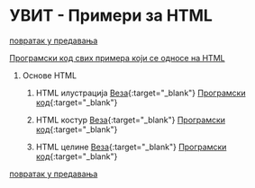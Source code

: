 # УВИТ - Примери за HTML

 [повратак у предавања](../README.md)

[Програмски код свих примера који се односе на HTML](https://github.com/MatfUVIT/UVIT/tree/master/predavanja/primeri-html)

1. Основе HTML

    1. HTML илустрација [Веза](/pog03-01-html-osnove/zad03-01-01-ilustracija/index.html){:target="_blank"}  [Програмски код](https://github.com/MatfUVIT/UVIT/blob/master/predavanja/primeri-html/pog03-01-html-osnove/zad03-01-01-ilustracija/index.html){:target="_blank"}

    1. HTML костур [Веза](/pog03-01-html-osnove/zad03-01-02-html5-skeleton.html){:target="_blank"}  [Програмски код](https://github.com/MatfUVIT/UVIT/blob/master/predavanja/primeri-html/pog03-01-html-osnove/zad03-01-02-html5-skeleton.html){:target="_blank"}

    1. HTML целине [Веза](/pog03-01-html-osnove/zad03-01-03-html5-celine.html){:target="_blank"}  [Програмски код](https://github.com/MatfUVIT/UVIT/blob/master/predavanja/primeri-html/pog03-01-html-osnove/zad03-01-03-html5-celine.html){:target="_blank"}

[повратак у предавања](../README.md)  